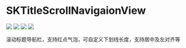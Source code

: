 # SKTitleScrollNavigaionView

![](https://img.shields.io/badge/platform-iOS-green.svg)
![](https://img.shields.io/badge/pod-v1.6.0.beta.1-blue.svg)
![](https://img.shields.io/badge/language-Swift-purple.svg)
![](https://img.shields.io/badge/moduleVersion-v0.1.0-red.svg)

滚动标题导航栏，支持红点气泡，可自定义下划线长度，支持居中及左对齐等